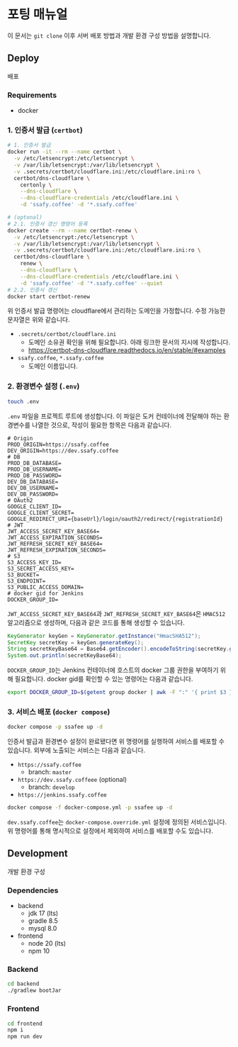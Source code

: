 # 포팅 매뉴얼

이 문서는 `git clone` 이후 서버 배포 방법과 개발 환경 구성 방법을 설명합니다.

## Deploy

배포

### Requirements
- docker

### 1. 인증서 발급 (`certbot`)

```sh
# 1. 인증서 발급
docker run -it --rm --name certbot \
  -v /etc/letsencrypt:/etc/letsencrypt \
  -v /var/lib/letsencrypt:/var/lib/letsencrypt \
  -v .secrets/certbot/cloudflare.ini:/etc/cloudflare.ini:ro \
  certbot/dns-cloudflare \
    certonly \
    --dns-cloudflare \
    --dns-cloudflare-credentials /etc/cloudflare.ini \
    -d 'ssafy.coffee' -d '*.ssafy.coffee'

# (optonal)
# 2.1. 인증서 갱신 명령어 등록
docker create --rm --name certbot-renew \
  -v /etc/letsencrypt:/etc/letsencrypt \
  -v /var/lib/letsencrypt:/var/lib/letsencrypt \
  -v .secrets/certbot/cloudflare.ini:/etc/cloudflare.ini:ro \
  certbot/dns-cloudflare \
    renew \
    --dns-cloudflare \
    --dns-cloudflare-credentials /etc/cloudflare.ini \
    -d 'ssafy.coffee' -d '*.ssafy.coffee' --quiet
# 2.2. 인증서 갱신
docker start certbot-renew
```
위 인증서 발급 명령어는 cloudflare에서 관리하는 도메인을 가정합니다. 수정 가능한 문자열은 위와 같습니다.
- `.secrets/certbot/cloudflare.ini`
  - 도메인 소유권 확인을 위해 필요합니다. 아래 링크한 문서의 지시에 작성합니다.
  - <https://certbot-dns-cloudflare.readthedocs.io/en/stable/#examples>
- `ssafy.coffee`, `*.ssafy.coffee`
  - 도메인 이름입니다.

### 2. 환경변수 설정 (`.env`)

```sh
touch .env
```

`.env` 파일을 프로젝트 루트에 생성합니다. 이 파일은 도커 컨테이너에 전달해야 하는 환경변수를 나열한 것으로, 작성이 필요한 항목은 다음과 같습니다.

```properties
# Origin
PROD_ORIGIN=https://ssafy.coffee
DEV_ORIGIN=https://dev.ssafy.coffee
# DB
PROD_DB_DATABASE=
PROD_DB_USERNAME=
PROD_DB_PASSWORD=
DEV_DB_DATABASE=
DEV_DB_USERNAME=
DEV_DB_PASSWORD=
# OAuth2
GOOGLE_CLIENT_ID=
GOOGLE_CLIENT_SECRET=
GOOGLE_REDIRECT_URI={baseUrl}/login/oauth2/redirect/{registrationId}
# JWT
JWT_ACCESS_SECRET_KEY_BASE64=
JWT_ACCESS_EXPIRATION_SECONDS=
JWT_REFRESH_SECRET_KEY_BASE64=
JWT_REFRESH_EXPIRATION_SECONDS=
# S3
S3_ACCESS_KEY_ID=
S3_SECRET_ACCESS_KEY=
S3_BUCKET=
S3_ENDPOINT=
S3_PUBLIC_ACCESS_DOMAIN=
# docker gid for Jenkins
DOCKER_GROUP_ID=
```

`JWT_ACCESS_SECRET_KEY_BASE64`과 `JWT_REFRESH_SECRET_KEY_BASE64`은 `HMAC512` 알고리즘으로 생성하며, 다음과 같은 코드를 통해 생성할 수 있습니다.

```java
KeyGenerator keyGen = KeyGenerator.getInstance("HmacSHA512");
SecretKey secretKey = keyGen.generateKey();
String secretKeyBase64 = Base64.getEncoder().encodeToString(secretKey.getEncoded());
System.out.println(secretKeyBase64);
```

`DOCKER_GROUP_ID`는 Jenkins 컨테이너에 호스트의 docker 그룹 권한을 부여하기 위해 필요합니다. docker gid를 확인할 수 있는 명령어는 다음과 같습니다.
```sh
export DOCKER_GROUP_ID=$(getent group docker | awk -F ":" '{ print $3 }')
```

### 3. 서비스 배포 (`docker compose`)

```sh
docker compose -p ssafee up -d
```

인증서 발급과 환경변수 설정이 완료됐다면 위 명령어를 실행하여 서비스를 배포할 수 있습니다. 외부에 노출되는 서비스는 다음과 같습니다.

- `https://ssafy.coffee`
  - branch: `master`
- `https://dev.ssafy.coffeee` (optional)
  - branch: `develop`
- `https://jenkins.ssafy.coffee`

```sh
docker compose -f docker-compose.yml -p ssafee up -d
```

`dev.ssafy.coffee`는 `docker-compose.override.yml` 설정에 정의된 서비스입니다. 위 명령어를 통해 명시적으로 설정에서 제외하여 서비스를 배포할 수도 있습니다.

## Development

개발 환경 구성

### Dependencies
- backend
  - jdk 17 (lts)
  - gradle 8.5
  - mysql 8.0
- frontend
  - node 20 (lts)
  - npm 10

### Backend

```sh
cd backend
./gradlew bootJar
```

### Frontend

```sh
cd frontend
npm i
npm run dev
```
